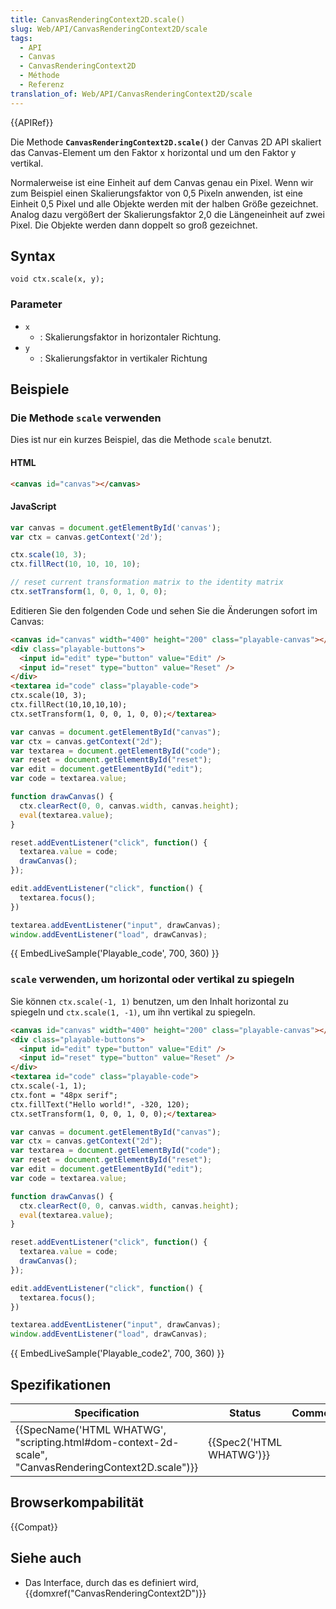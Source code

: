 ```yaml
---
title: CanvasRenderingContext2D.scale()
slug: Web/API/CanvasRenderingContext2D/scale
tags:
  - API
  - Canvas
  - CanvasRenderingContext2D
  - Méthode
  - Referenz
translation_of: Web/API/CanvasRenderingContext2D/scale
---
```

{{APIRef}}

Die Methode **`CanvasRenderingContext2D.scale()`** der Canvas 2D API skaliert das Canvas-Element um den Faktor x horizontal und um den Faktor y vertikal.

Normalerweise ist eine Einheit auf dem Canvas genau ein Pixel. Wenn wir zum Beispiel einen Skalierungsfaktor von 0,5 Pixeln anwenden, ist eine Einheit 0,5 Pixel und alle Objekte werden mit der halben Größe gezeichnet. Analog dazu vergößert der Skalierungsfaktor 2,0 die Längeneinheit auf zwei Pixel. Die Objekte werden dann doppelt so groß gezeichnet.

## Syntax

    void ctx.scale(x, y);

### Parameter

- `x`
  - : Skalierungsfaktor in horizontaler Richtung.
- `y`
  - : Skalierungsfaktor in vertikaler Richtung

## Beispiele

### Die Methode `scale` verwenden

Dies ist nur ein kurzes Beispiel, das die Methode `scale` benutzt.

#### HTML

```html
<canvas id="canvas"></canvas>
```

#### JavaScript

```js
var canvas = document.getElementById('canvas');
var ctx = canvas.getContext('2d');

ctx.scale(10, 3);
ctx.fillRect(10, 10, 10, 10);

// reset current transformation matrix to the identity matrix
ctx.setTransform(1, 0, 0, 1, 0, 0);
```

Editieren Sie den folgenden Code und sehen Sie die Änderungen sofort im Canvas:

```html hidden
<canvas id="canvas" width="400" height="200" class="playable-canvas"></canvas>
<div class="playable-buttons">
  <input id="edit" type="button" value="Edit" />
  <input id="reset" type="button" value="Reset" />
</div>
<textarea id="code" class="playable-code">
ctx.scale(10, 3);
ctx.fillRect(10,10,10,10);
ctx.setTransform(1, 0, 0, 1, 0, 0);</textarea>
```

```js hidden
var canvas = document.getElementById("canvas");
var ctx = canvas.getContext("2d");
var textarea = document.getElementById("code");
var reset = document.getElementById("reset");
var edit = document.getElementById("edit");
var code = textarea.value;

function drawCanvas() {
  ctx.clearRect(0, 0, canvas.width, canvas.height);
  eval(textarea.value);
}

reset.addEventListener("click", function() {
  textarea.value = code;
  drawCanvas();
});

edit.addEventListener("click", function() {
  textarea.focus();
})

textarea.addEventListener("input", drawCanvas);
window.addEventListener("load", drawCanvas);
```

{{ EmbedLiveSample('Playable_code', 700, 360) }}

### `scale` verwenden, um horizontal oder vertikal zu spiegeln

Sie können `ctx.scale(-1, 1)` benutzen, um den Inhalt horizontal zu spiegeln und `ctx.scale(1, -1)`, um ihn vertikal zu spiegeln.

```html hidden
<canvas id="canvas" width="400" height="200" class="playable-canvas"></canvas>
<div class="playable-buttons">
  <input id="edit" type="button" value="Edit" />
  <input id="reset" type="button" value="Reset" />
</div>
<textarea id="code" class="playable-code">
ctx.scale(-1, 1);
ctx.font = "48px serif";
ctx.fillText("Hello world!", -320, 120);
ctx.setTransform(1, 0, 0, 1, 0, 0);</textarea>
```

```js hidden
var canvas = document.getElementById("canvas");
var ctx = canvas.getContext("2d");
var textarea = document.getElementById("code");
var reset = document.getElementById("reset");
var edit = document.getElementById("edit");
var code = textarea.value;

function drawCanvas() {
  ctx.clearRect(0, 0, canvas.width, canvas.height);
  eval(textarea.value);
}

reset.addEventListener("click", function() {
  textarea.value = code;
  drawCanvas();
});

edit.addEventListener("click", function() {
  textarea.focus();
})

textarea.addEventListener("input", drawCanvas);
window.addEventListener("load", drawCanvas);
```

{{ EmbedLiveSample('Playable_code2', 700, 360) }}

## Spezifikationen

| Specification                                                                                                                        | Status                           | Comment |
| ------------------------------------------------------------------------------------------------------------------------------------ | -------------------------------- | ------- |
| {{SpecName('HTML WHATWG', "scripting.html#dom-context-2d-scale", "CanvasRenderingContext2D.scale")}} | {{Spec2('HTML WHATWG')}} |         |

## Browserkompabilität

{{Compat}}

## Siehe auch

- Das Interface, durch das es definiert wird, {{domxref("CanvasRenderingContext2D")}}
